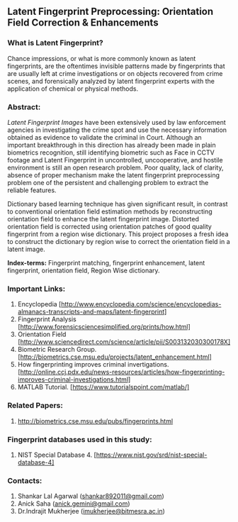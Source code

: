 ## Latent Fingerprint Preprocessing: Orientation Field Correction & Enhancements

### What is Latent Fingerprint?

Chance impressions, or what is more commonly known as latent fingerprints, are the oftentimes invisible patterns made by fingerprints that are usually left at crime investigations or on objects recovered from crime scenes, and forensically analyzed by latent fingerprint experts with the application of chemical or physical methods.

### Abstract:

_Latent Fingerprint Images_ have been extensively used by law enforcement agencies in investigating the crime spot and use the necessary information obtained as evidence to validate the criminal in Court. Although an important breakthrough in this direction has already been made in plain biometrics recognition, still identifying biometric such as Face in CCTV footage and Latent Fingerprint in uncontrolled, uncooperative, and hostile environment is still an open research problem. Poor quality, lack of clarity, absence of proper mechanism make the latent fingerprint preprocessing problem one of the persistent and challenging problem to extract the reliable features. 

Dictionary based learning technique has given significant result, in contrast to conventional orientation field estimation methods by reconstructing orientation field to enhance the latent fingerprint image. Distorted orientation field is corrected using orientation patches of good quality fingerprint from a region wise dictionary. This project proposes a fresh idea to construct the dictionary by region wise to correct the orientation field in a latent image.

**Index-terms:** Fingerprint matching, fingerprint enhancement, latent fingerprint, orientation field, Region Wise dictionary.

### Important Links:

1. Encyclopedia [http://www.encyclopedia.com/science/encyclopedias-almanacs-transcripts-and-maps/latent-fingerprint]
2. Fingerprint Analysis [http://www.forensicsciencesimplified.org/prints/how.html]
3. Orientation Field [http://www.sciencedirect.com/science/article/pii/S003132030300178X]
4. Biometric Research Group. [http://biometrics.cse.msu.edu/projects/latent_enhancement.html] 
5. How fingerprinting improves criminal invertigations. [http://online.ccj.pdx.edu/news-resources/articles/how-fingerprinting-improves-criminal-investigations.html]
6. MATLAB Tutorial. [https://www.tutorialspoint.com/matlab/]

### Related Papers: 

1. http://biometrics.cse.msu.edu/pubs/fingerprints.html

### Fingerprint databases used in this study:

1. NIST Special Database 4. [https://www.nist.gov/srd/nist-special-database-4]

### Contacts:

1. Shankar Lal Agarwal (shankar892011@gmail.com)
2. Anick Saha (anick.gemini@gmail.com)
3. Dr.Indrajit Mukherjee (imukherjee@bitmesra.ac.in)
